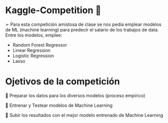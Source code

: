 # Kaggle-Competition 🧮
➢ Para esta competición amistosa de clase se nos pedía emplear modelos de ML (machine learning) para predecir el salario de los trabajos de data. Entre los modelos, emplee:
- Random Forest Regressor
- Linear Regression
- Logistic Regression
- Lasso
# Ojetivos de la competición
📍 Preparar los datos para los diversos modelos (proceso empírico) 

📍 Entrenar y Testear modelos de Machine Learning

📍 Subir los resultados con el mejor modelo entrenado de Machine Learning


